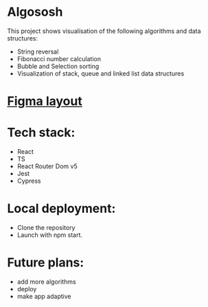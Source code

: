 # Algososh

This project shows visualisation of the following algorithms and data structures:

- String reversal
- Fibonacci number calculation
- Bubble and Selection sorting
- Visualization of stack, queue and linked list data structures

 # [Figma layout](https://www.figma.com/file/RIkypcTQN5d37g7RRTFid0/Algososh_external_link?node-id=0%3A1)


# Tech stack:
 - React
 - TS
 - React Router Dom v5
 - Jest
 - Cypress

 # Local deployment:
 - Clone the repository
 - Launch with npm start.

# Future plans:

- add more algorithms
- deploy
- make app adaptive